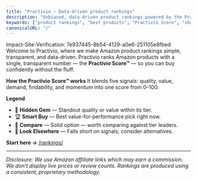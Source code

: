 ```yaml
---
title: "Practivio — Data-driven product rankings"
description: "Unbiased, data-driven product rankings powered by the Practivio Score™."
keywords: ["product rankings", "best products", "Practivio Score", "shopping"]
canonicalURL: "/"
---
```


Impact-Site-Verification: 7e937445-8b54-4129-a0e6-251105e8fbed
Welcome to Practivio, where we make Amazon product rankings simple, transparent, and data-driven.
Practivio ranks Amazon products with a single, transparent number — the **Practivio Score™** — so you can buy confidently without the fluff.

**How the Practivio Score™ works**
It blends five signals: quality, value, demand, findability, and momentum into one score from 0–100.

**Legend**
- 💎 **Hidden Gem** — Standout quality or value within its tier.
- 🏆 **Smart Buy** — Best value-for-performance pick right now.
- 🛒 **Compare** — Solid option — worth comparing against tier leaders.
- 🚫 **Look Elsewhere** — Falls short on signals; consider alternatives.

**Start here →** [/rankings/](/rankings/)

---
_Disclosure: We use Amazon affiliate links which may earn a commission. We don’t display live prices or review counts. Rankings are produced using a consistent, proprietary methodology._

